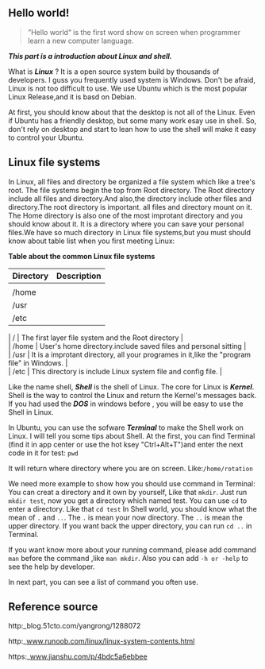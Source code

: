 ## Hello world!

> ”Hello world“ is the first word show on screen when programmer learn a new computer language.

_**This part is a introduction about Linux and shell.**_

What is _**Linux**_ ? It is a open source system build by thousands of developers. I guss you frequently used system is Windows. Don't be afraid, Linux is not too difficult to use. We use Ubuntu which is the most popular Linux Release,and it is basd on Debian.

At first, you should know about that the desktop is not all of the Linux. Even if Ubuntu has a friendly desktop, but some many work esay use in shell. So, don't rely on desktop and start to lean how to use the shell will make it easy to control your Ubuntu.

## Linux file systems

In Linux, all files and directory be organized a file system which like a tree's root. The file systems begin the top from Root directory. The Root directory include all files and directory.And also,the directory include other files and directory.The root directory is important. all files and directory mount on it. The Home directory is also one of the most improtant directory and you should know about it. It is a directory where you can save your personal files.We have so much directory in Linux file systems,but you must should know about table list when you first meeting Linux:

**Table about the common Linux file systems**

| Directory | Description |
| :--- | :--- |
|  |  |
| /home |  |
| /usr |  |
| /etc |  |

  
\| /     \| The first layer file system and the Root directory             \|  
\| /home \| User's home directory.include saved files and personal sitting \|  
\| /usr  \| It is a improtant directory, all your programes in it,like the "program file" in Windows. \|  
\| /etc  \| This directory is include Linux system file and config file.   \|

Like the name shell, _**Shell**_ is the shell of Linux. The core for Linux is _**Kernel**_. Shell is the way to control the Linux and return the Kernel's messages back. If you had used the _**DOS**_ in windows before , you will be easy to use the Shell in Linux.

In Ubuntu, you can use the sofware _**Terminal**_ to make the Shell work on Linux. I will tell you some tips about Shell. At the first, you can find Terminal \(find it in app center or use the hot ksey "Ctrl+Alt+T"\)and enter the next code in it for test: `pwd`

It will return where directory where you are on screen. Like:`/home/rotation`

We need more example to show how you should use command in Terminal: You can creat a directory and it own by yourself, Like that `mkdir`. Just run `mkdir test`, now you get a directory which named test. You can use `cd` to enter a directory. Like that `cd test` In Shell world, you should know what the mean of `.` and `..`. The `.` is mean your now directory. The `..` is mean the upper directory. If you want back the upper directory, you can run `cd ..` in Terminal.

If you want know more about your running command, please add command `man` before the command ,like `man mkdir`. Also you can add `-h or -help` to    see the help by developer.

In next part, you can see a list of command you often use.

## Reference source

http:\_blog.51cto.com/yangrong/1288072

http:\_www.runoob.com/linux/linux-system-contents.html

https:\_www.jianshu.com/p/4bdc5a6ebbee

